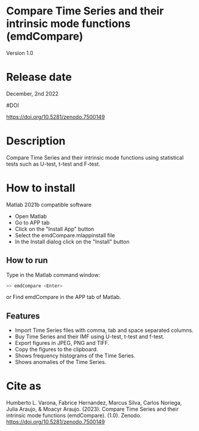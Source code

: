 # Compare Time Series and their intrinsic mode functions (emdCompare)

Version 1.0

# Release date

December, 2nd 2022

#DOI

https://doi.org/10.5281/zenodo.7500149

# Description

Compare Time Series and their intrinsic mode functions using statistical tests such as U-test, t-test and F-test.

# How to install

Matlab 2021b compatible software

- Open Matlab
- Go to APP tab
- Click on the "Install App" button
- Select the emdCompare.mlappinstall file
- In the Install dialog click on the "Install" button

## How to run

Type in the Matlab command window:

```sh
>> emdCompare <Enter>
```
or Find emdCompare in the APP tab of Matlab.

## Features

- Import Time Series files with comma, tab and space separated columns.
- Buy Time Series and their IMF using U-test, t-test and f-test.
- Export figures in JPEG, PNG and TIFF.
- Copy the figures to the clipboard.
- Shows frequency histograms of the Time Series.
- Shows anomalies of the Time Series.


# Cite as

Humberto L. Varona, Fabrice Hernandez, Marcus Silva, Carlos Noriega, Julia Araujo, & Moacyr Araujo. (2023). Compare Time Series and their intrinsic mode functions (emdCompare). (1.0). Zenodo. https://doi.org/10.5281/zenodo.7500149
